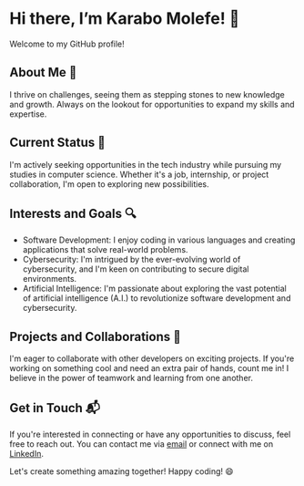 # Hi there, I’m Karabo Molefe! 👋

Welcome to my GitHub profile!

## About Me 👀

I thrive on challenges, seeing them as stepping stones to new knowledge and growth. Always on the lookout for opportunities to expand my skills and expertise.

## Current Status 🌱

I'm actively seeking opportunities in the tech industry while pursuing my studies in computer science. Whether it's a job, internship, or project collaboration, I'm open to exploring new possibilities.

## Interests and Goals 🔍

- Software Development: I enjoy coding in various languages and creating applications that solve real-world problems.
- Cybersecurity: I'm intrigued by the ever-evolving world of cybersecurity, and I'm keen on contributing to secure digital environments.
- Artificial Intelligence: I'm passionate about exploring the vast potential of artificial intelligence (A.I.) to revolutionize software development and cybersecurity.

## Projects and Collaborations 💞️

I'm eager to collaborate with other developers on exciting projects. If you're working on something cool and need an extra pair of hands, count me in! I believe in the power of teamwork and learning from one another.

## Get in Touch 📬

If you're interested in connecting or have any opportunities to discuss, feel free to reach out. You can contact me via [email](khmolefe31@gmail.com) or connect with me on [LinkedIn](https://www.linkedin.com/in/karabo-molefe-aa1617228/).

Let's create something amazing together! Happy coding! 😄
